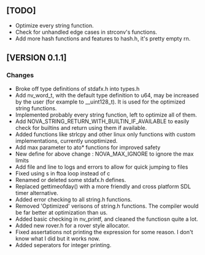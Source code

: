 ## \[TODO\]
*   Optimize every string function.
*   Check for unhandled edge cases in strconv's functions.
*   Add more hash functions and features to hash.h, it's pretty empty rn.

## \[VERSION 0.1.1\]
### Changes
*   Broke off type definitions of stdafx.h into types.h
*   Add nv_word_t, with the default type definition to u64, may be increased by the user (for example to __uint128_t). It is used for the optimized string functions.
*   Implemented probably every string function, left to optimize all of them.
*   Add NOVA_STRING_RETURN_WITH_BUILTIN_IF_AVAILABLE to easily check for builtins and return using them if available.
*   Added functions like strlcpy and other linux only functions with custom implementations, currently unoptimized.
*   Add max parameter to ato* functions for improved safety
*   New define for above change : NOVA_MAX_IGNORE to ignore the max limits
*   Add file and line to logs and errors to allow for quick jumping to files
*   Fixed using s in ftoa loop instead of c
*   Renamed or deleted some stdafx.h defines.
*   Replaced gettimeofday() with a more friendly and cross platform SDL timer alternative.
*   Added error checking to all string.h functions.
*   Removed 'Optimized' verisons of string.h functions. The compiler would be far better at optimization than us.
*   Added basic checking in nv_printf, and cleaned the functiosn quite a lot.
*   Added new rover.h for a rover style allocator.
*   Fixed assertations not printing the expression for some reason. I don't know what I did but it works now.
*   Added seperators for integer printing.